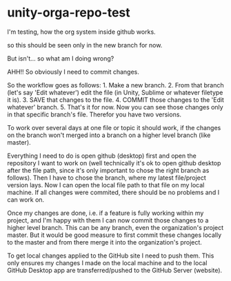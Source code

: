 # unity-orga-repo-test
I'm testing, how the org system inside github works.


so this should be seen only in the new branch for now.

But isn't... so what am I doing wrong?

AHH!! So obviously I need to commit changes.

So the workflow goes as follows:
	1. Make a new branch.
	2. From that branch (let's say 'Edit whatever') edit the file (in Unity, Sublime or whatever filetype it is).
	3. SAVE that changes to the file.
	4. COMMIT those changes to the 'Edit whatever' branch.
	5. That's it for now. Now you can see those changes only in that specific branch's file. Therefor you have two versions.

To work over several days at one file or topic it should work, if the changes on the branch won't merged into a branch on a higher level branch (like master).

Everything I need to do is open github (desktop) first and open the repository I want to work on (well technically it's ok to open github desktop after the file path, since it's only important to chose the right branch as follows). Then I have to chose the branch, where my latest file/project version lays. 
Now I can open the local file path to that file on my local machine. If all changes were commited, there should be no problems and I can work on.

Once my changes are done, i.e. if a feature is fully working within my project, and I'm happy with them I can now commit those changes to a higher level branch. This can be any branch, even the organization's project master. But it would be good measure to first commit these changes locally to the master and from there merge it into the organization's project. 

To get local changes applied to the GitHub site I need to push them. This only ensures my changes I made on the local machine and to the local GitHub Desktop app are transferred/pushed to the GitHub Server (website).